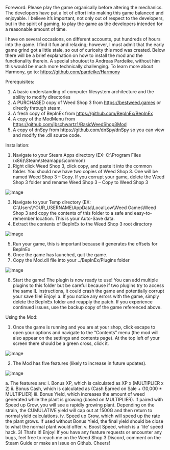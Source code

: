 Foreword:
 Please play the game organically before altering the mechanics. The developers have put a lot of effort into making this game balanced and enjoyable.  I believe it’s important, not only out of respect to the developers, but in the spirit of gaming, to play the game as the developers intended for a reasonable amount of time. 

I have on several occasions, on different accounts, put hundreds of hours into the game. I find it fun and relaxing; however, I must admit that the early game grind got a little stale, so out of curiosity this mod was created. Below there will be a brief explanation on how to install the mod and the functionality therein.
A special shoutout to Andreas Pardeike, without him this would be much more technically challenging.
To learn more about Harmony, go to: https://github.com/pardeike/Harmony

Prerequisites:
1)	A basic understanding of computer filesystem architecture and the ability to modify directories
2)	A PURCHASED copy of Weed Shop 3 from https://bestweed.games or directly through steam.
3)	A fresh copy of BepInEx from https://github.com/BepInEx/BepInEx
4)	A copy of the ModMenu from https://github.com/jbschwartz1/BasicWeedShop3Mod
5)	A copy of dnSpy from https://github.com/dnSpy/dnSpy so you can view and modify the .dll source code.

Installation:
1)	Navigate to your Steam Apps directory (EX: C:\Program Files (x86)\Steam\steamapps\common)
2)	Right click Weed Shop 3, click copy, and paste it into the common folder. You should now have two copies of Weed Shop 3. One will be named Weed Shop 3 – Copy. If you corrupt your game, delete the Weed Shop 3 folder and rename Weed Shop 3 – Copy to Weed Shop 3

 ![image](https://user-images.githubusercontent.com/96957069/173198282-c394612a-964d-4933-b19a-0a037bd33e4d.png)
 
3)	Navigate to your Temp directory (EX: C:\Users\YOUR_USERNAME\AppData\LocalLow\Weed Games\Weed Shop 3 and copy the contents of this folder to a safe and easy-to-remember location. This is your Auto-Save data. 
4)	Extract the contents of BepInEx to the Weed Shop 3 root directory

 ![image](https://user-images.githubusercontent.com/96957069/173198297-9366202e-41d9-46bb-b7a1-c1e4f62b437f.png)
 
5)	Run your game, this is important because it generates the offsets for BepInEx
6)	Once the game has launched, quit the game.
7)	Copy the Mod.dll file into your ../BepInEx/Plugins folder 

![image](https://user-images.githubusercontent.com/96957069/173198313-9c12720a-6d09-4e80-9194-c5c1b063c3c0.png)

8)	Start the game! The plugin is now ready to use! You can add multiple plugins to this folder but be careful because if two plugins try to access the same IL instructions, it could crash the game and potentially corrupt your save file! Enjoy!
a.	If you notice any errors with the game, simply delete the BepInEx folder and reapply the patch. If you experience continued issues, use the backup copy of the game referenced above.

Using the Mod:
1)	Once the game is running and you are at your shop, click escape to open your options and navigate to the “Contents” menu (the mod will also appear on the settings and contents page). At the top left of your screen there should be a green cross, click it.

 ![image](https://user-images.githubusercontent.com/96957069/173198319-5191e0cf-cfbb-4d04-80c6-1d776f584ff6.png)
 
2)	The Mod has five features (likely to increase in future updates). 

 ![image](https://user-images.githubusercontent.com/96957069/173198326-e4ab661e-5558-48db-94e1-2a622378bd8d.png)

a.	The features are:
i.	Bonus XP, which is calculated as XP x (MULTIPLIER x 2)
ii.	Bonus Cash, which is calculated as (Cash Earned on Sale + (10,000 * MULTIPLIER)
iii.	Bonus Yield, which increases the amount of weed generated while the plant is growing (based on MULTIPLIER). If paired with Speed up Grow, you will see a rapidly growing plant. Depending on the strain, the CUMULATIVE yield will cap out at 1500G and then return to normal yield calculations.
iv.	Speed up Grow, which will speed up the rate the plant grows. If used without Bonus Yield, the final yield should be close to what the normal plant would offer.
v.	Boost Speed, which is a ‘lite’ speed hack.
3)	That’s it! Enjoy! If you have any feature requests or encounter any bugs, feel free to reach me on the Weed Shop 3 Discord, comment on the Steam Guide or make an issue on Github. Cheers!
